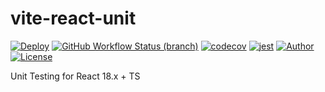 # vite-react-unit


[![Deploy](https://github.com/pdsuwwz/vite-react-unit/workflows/Unit-Testing/badge.svg)](https://github.com/pdsuwwz/vite-react-unit/actions/workflows/unit-testing.yml)
[![GitHub Workflow Status (branch)](https://img.shields.io/github/workflow/status/pdsuwwz/vite-react-unit/Unit-Testing/main)](https://github.com/pdsuwwz/vite-react-unit/deployments/activity_log)
[![codecov](https://codecov.io/gh/pdsuwwz/vite-react-unit/branch/main/graph/badge.svg)](https://codecov.io/gh/pdsuwwz/vite-react-unit)
[![jest](https://jestjs.io/img/jest-badge.svg)](https://github.com/facebook/jest)
[![Author](https://img.shields.io/badge/Author-Wisdom-9cf)](https://github.com/pdsuwwz)
[![License](https://img.shields.io/github/license/pdsuwwz/vite-react-unit?color=blue)](https://github.com/pdsuwwz/vite-react-unit/blob/master/LICENSE)


Unit Testing for React 18.x + TS

